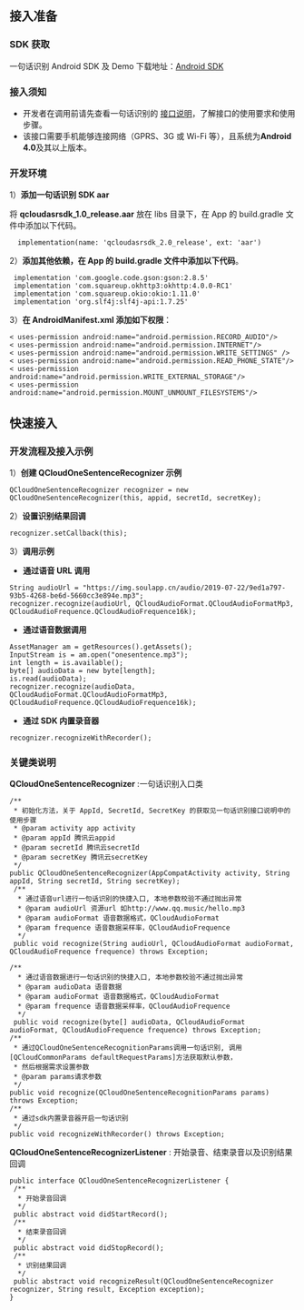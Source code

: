 ## 接入准备
### SDK 获取
一句话识别 Android SDK 及 Demo 下载地址：[Android SDK](http://client-sdk-1255628450.cossh.myqcloud.com/asr%20sdk/QCloudOneSentenceSDK_Android.zip)

### 接入须知
+ 开发者在调用前请先查看一句话识别的 [接口说明](https://cloud.tencent.com/document/product/1093/37308)，了解接口的使用要求和使用步骤。
+ 该接口需要手机能够连接网络（GPRS、3G 或 Wi-Fi 等），且系统为**Android 4.0**及其以上版本。

### 开发环境
1）**添加一句话识别 SDK aar**

将 **qcloudasrsdk\_1.0\_release.aar** 放在 libs 目录下，在 App 的 build.gradle 文件中添加以下代码。

```
  implementation(name: 'qcloudasrsdk_2.0_release', ext: 'aar')
```

2）**添加其他依赖，在 App 的 build.gradle 文件中添加以下代码**。

```
 implementation 'com.google.code.gson:gson:2.8.5'
 implementation 'com.squareup.okhttp3:okhttp:4.0.0-RC1'
 implementation 'com.squareup.okio:okio:1.11.0'
 implementation 'org.slf4j:slf4j-api:1.7.25'
```

3）**在 AndroidManifest.xml 添加如下权限**：

```
< uses-permission android:name="android.permission.RECORD_AUDIO"/>
< uses-permission android:name="android.permission.INTERNET"/>
< uses-permission android:name="android.permission.WRITE_SETTINGS" />
< uses-permission android:name="android.permission.READ_PHONE_STATE"/>
< uses-permission android:name="android.permission.WRITE_EXTERNAL_STORAGE"/>
< uses-permission android:name="android.permission.MOUNT_UNMOUNT_FILESYSTEMS"/>
```

## 快速接入

### 开发流程及接入示例

1）**创建 QCloudOneSentenceRecognizer 示例**

```
QCloudOneSentenceRecognizer recognizer = new QCloudOneSentenceRecognizer(this, appid, secretId, secretKey);
```
2）**设置识别结果回调**

```
recognizer.setCallback(this);
```
3）**调用示例**

+ **通过语音 URL 调用**

```
String audioUrl = "https://img.soulapp.cn/audio/2019-07-22/9ed1a797-93b5-4268-be6d-5660cc3e894e.mp3";
recognizer.recognize(audioUrl, QCloudAudioFormat.QCloudAudioFormatMp3, QCloudAudioFrequence.QCloudAudioFrequence16k);
```

+ **通过语音数据调用**

```
AssetManager am = getResources().getAssets();
InputStream is = am.open("onesentence.mp3");
int length = is.available();
byte[] audioData = new byte[length];
is.read(audioData);
recognizer.recognize(audioData, QCloudAudioFormat.QCloudAudioFormatMp3, QCloudAudioFrequence.QCloudAudioFrequence16k);
```

+ **通过 SDK 内置录音器**

```
recognizer.recognizeWithRecorder();
```

### 关键类说明
**QCloudOneSentenceRecognizer** :一句话识别入口类

```
/**
 * 初始化方法，关于 AppId, SecretId, SecretKey 的获取见一句话识别接口说明中的使用步骤
 * @param activity app activity
 * @param appId 腾讯云appid
 * @param secretId 腾讯云secretId
 * @param secretKey 腾讯云secretKey
 */
public QCloudOneSentenceRecognizer(AppCompatActivity activity, String appId, String secretId, String secretKey);
 /**
  * 通过语音url进行一句话识别的快捷入口, 本地参数校验不通过抛出异常
  * @param audioUrl 资源url 如http://www.qq.music/hello.mp3
  * @param audioFormat 语音数据格式，QCloudAudioFormat
  * @param frequence 语音数据采样率，QCloudAudioFrequence
  */
 public void recognize(String audioUrl, QCloudAudioFormat audioFormat, QCloudAudioFrequence frequence) throws Exception;
 
/**
  * 通过语音数据进行一句话识别的快捷入口, 本地参数校验不通过抛出异常
  * @param audioData 语音数据
  * @param audioFormat 语音数据格式，QCloudAudioFormat
  * @param frequence 语音数据采样率，QCloudAudioFrequence
  */
 public void recognize(byte[] audioData, QCloudAudioFormat audioFormat, QCloudAudioFrequence frequence) throws Exception;
/**
 * 通过QCloudOneSentenceRecognitionParams调用一句话识别, 调用[QCloudCommonParams defaultRequestParams]方法获取默认参数，
 * 然后根据需求设置参数
 * @param params请求参数
 */
public void recognize(QCloudOneSentenceRecognitionParams params) throws Exception;
/**
 * 通过sdk内置录音器开启一句话识别
 */
public void recognizeWithRecorder() throws Exception;
```

**QCloudOneSentenceRecognizerListener** : 开始录音、结束录音以及识别结果回调

```
public interface QCloudOneSentenceRecognizerListener {
 /**
  * 开始录音回调
  */
 public abstract void didStartRecord();
 /**
  * 结束录音回调
  */
 public abstract void didStopRecord();
 /**
  * 识别结果回调
  */
 public abstract void recognizeResult(QCloudOneSentenceRecognizer recognizer, String result, Exception exception);
}
```


